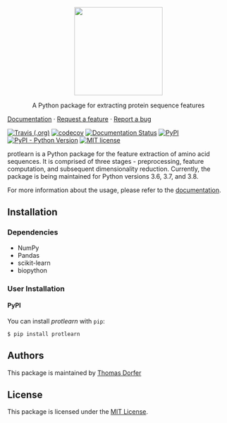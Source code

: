 <p align="center">
  <img src="https://raw.githubusercontent.com/tadorfer/protlearn/master/imgs/logo.png" height="200" width="200">
</p>

<p align="center">
  A Python package for extracting protein sequence features

  [Documentation](https://protlearn.readthedocs.io/en/latest/) · 
  [Request a feature](https://github.com/tadorfer/protlearn/issues/new) · 
  [Report a bug](https://github.com/tadorfer/protlearn/issues/new)

  [![Travis (.org)](https://img.shields.io/travis/tadorfer/protlearn)](https://travis-ci.org/tadorfer/protlearn)
  [![codecov](https://codecov.io/gh/tadorfer/protlearn/branch/master/graph/badge.svg)](https://codecov.io/gh/tadorfer/protlearn)
  [![Documentation Status](https://readthedocs.org/projects/protlearn/badge/?version=latest)](https://protlearn.readthedocs.io/en/latest/?badge=latest)
  [![PyPI](https://img.shields.io/pypi/v/protlearn)](https://pypi.org/project/protlearn/)
  [![PyPI - Python Version](https://img.shields.io/pypi/pyversions/protlearn)](https://img.shields.io/pypi/pyversions/protlearn)
  [![MIT license](https://img.shields.io/badge/License-MIT-blue.svg)](https://lbesson.mit-license.org/)
</p>

protlearn is a Python package for the feature extraction of amino acid sequences.
It is comprised of three stages - preprocessing, feature computation, and 
subsequent dimensionality reduction. Currently, the package is being maintained 
for Python versions 3.6, 3.7, and 3.8. 

For more information about the usage, please refer to the [documentation](https://protlearn.readthedocs.io/en/latest/).

## Installation

### Dependencies

- NumPy 
- Pandas 
- scikit-learn
- biopython

### User Installation

#### PyPI

You can install _protlearn_ with `pip`:

```
$ pip install protlearn
```

## Authors

This package is maintained by [Thomas Dorfer](https://github.com/tadorfer)

## License

This package is licensed under the [MIT License](https://github.com/tadorfer/ProtLearn/blob/master/LICENSE).